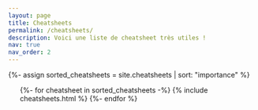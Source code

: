 ```yaml
---
layout: page
title: Cheatsheets
permalink: /cheatsheets/
description: Voici une liste de cheatsheet très utiles !
nav: true
nav_order: 2
---
```


<!-- pages/cheatsheets.md -->
<div class="cheatsheets">
  <!-- Display categorized cheatsheet -->
  {%- assign sorted_cheatsheets = site.cheatsheets | sort: "importance" %}
  <!-- Generate link for each cheatsheet -->
  <ul class="ul-cheatsheet">
    {%- for cheatsheet in sorted_cheatsheets -%}
      {% include cheatsheets.html %}
    {%- endfor %}
  </ul>
</div>
